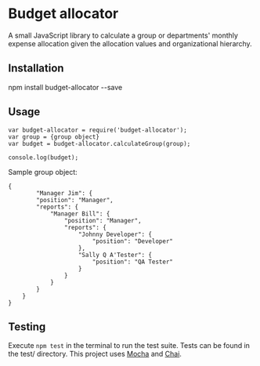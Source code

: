 # Budget allocator

A small JavaScript library to calculate a group or departments' monthly expense allocation given the allocation values and organizational hierarchy.

## Installation
  npm install budget-allocator --save

## Usage

	var budget-allocator = require('budget-allocator');
	var group = {group object}
	var budget = budget-allocator.calculateGroup(group);

	console.log(budget);

Sample group object:
	
	{
	      	"Manager Jim": {
			"position": "Manager",
			"reports": {
				"Manager Bill": {
					"position": "Manager",
					"reports": {
						"Johnny Developer": {
							"position": "Developer"
						},
						"Sally Q A'Tester": {
							"position": "QA Tester"
						}
					}
				}
			}
		}
	}

## Testing

Execute `npm test` in the terminal to run the test suite. Tests can be found in the test/ directory. This project uses [Mocha](https://mochajs.org/) and [Chai](http://chaijs.com/).

